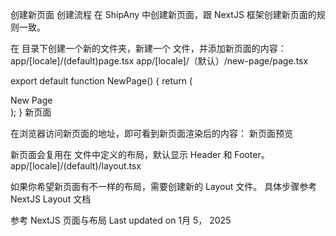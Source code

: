 创建新页面
创建流程
在 ShipAny 中创建新页面，跟 NextJS 框架创建新页面的规则一致。

在 目录下创建一个新的文件夹，新建一个 文件，并添加新页面的内容：app/[locale]/(default)page.tsx
app/[locale]/（默认）/new-page/page.tsx

export default function NewPage() {
  return (
    <div className="container py-36 flex items-center justify-center">
      New Page
    </div>
  );
}
新页面

在浏览器访问新页面的地址，即可看到新页面渲染后的内容：
新页面预览

新页面会复用在 文件中定义的布局，默认显示 Header 和 Footer。app/[locale]/(default)/layout.tsx

如果你希望新页面有不一样的布局，需要创建新的 Layout 文件。 具体步骤参考 NextJS Layout 文档

参考
NextJS 页面与布局
Last updated on 1月 5， 2025